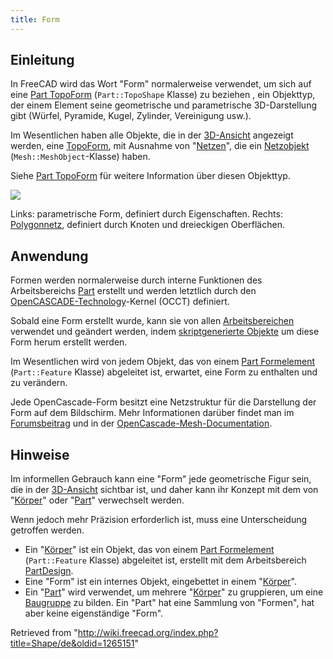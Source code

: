 ```yaml
---
title: Form
---
```

## Einleitung

In FreeCAD wird das Wort "Form" normalerweise verwendet, um sich auf eine [Part TopoForm](/Part_TopoShape/de "Part TopoShape/de") (`Part::TopoShape` Klasse) zu beziehen , ein Objekttyp, der einem Element seine geometrische und parametrische 3D-Darstellung gibt (Würfel, Pyramide, Kugel, Zylinder, Vereinigung usw.).

Im Wesentlichen haben alle Objekte, die in der [3D-Ansicht](/3D_view/de "3D view/de") angezeigt werden, eine [TopoForm](/Part_TopoShape/de "Part TopoShape/de"), mit Ausnahme von "[Netzen](/Mesh/de "Mesh/de")", die ein [Netzobjekt](/Mesh_MeshObject/de "Mesh MeshObject/de") (`Mesh::MeshObject`-Klasse) haben.

Siehe [Part TopoForm](/Part_TopoShape/de "Part TopoShape/de") für weitere Information über diesen Objekttyp.

![](/images/Shape_and_mesh.svg)

Links: parametrische Form, definiert durch Eigenschaften. Rechts: [Polygonnetz](/Mesh/de "Mesh/de"), definiert durch Knoten und dreieckigen Oberflächen.

## Anwendung

Formen werden normalerweise durch interne Funktionen des Arbeitsbereichs [Part](/Part_Workbench/de "Part Workbench/de") erstellt und werden letztlich durch den [OpenCASCADE-Technology](/OpenCASCADE/de "OpenCASCADE/de")-Kernel (OCCT) definiert.

Sobald eine Form erstellt wurde, kann sie von allen [Arbeitsbereichen](/Workbenches/de "Workbenches/de") verwendet und geändert werden, indem [skriptgenerierte Objekte](/Scripted_objects/de "Scripted objects/de") um diese Form herum erstellt werden.

Im Wesentlichen wird von jedem Objekt, das von einem [Part Formelement](/Part_Feature/de "Part Feature/de") (`Part::Feature` Klasse) abgeleitet ist, erwartet, eine Form zu enthalten und zu verändern.

Jede OpenCascade-Form besitzt eine Netzstruktur für die Darstellung der Form auf dem Bildschirm. Mehr Informationen darüber findet man im [Forumsbeitrag](https://forum.freecad.org/viewtopic.php?t=77521&start=10#p674947) und in der [OpenCascade-Mesh-Documentation](https://dev.opencascade.org/doc/overview/html/occt_user_guides__mesh.html).

## Hinweise

Im informellen Gebrauch kann eine "Form" jede geometrische Figur sein, die in der [3D-Ansicht](/3D_view/de "3D view/de") sichtbar ist, und daher kann ihr Konzept mit dem von "[Körper](/Body/de "Body/de")" oder "[Part](/Part/de "Part/de")" verwechselt werden.

Wenn jedoch mehr Präzision erforderlich ist, muss eine Unterscheidung getroffen werden.

* Ein "[Körper](/Body/de "Body/de")" ist ein Objekt, das von einem [Part Formelement](/Part_Feature/de "Part Feature/de") (`Part::Feature` Klasse) abgeleitet ist, erstellt mit dem Arbeitsbereich [PartDesign](/PartDesign_Workbench/de "PartDesign Workbench/de").
* Eine "Form" ist ein internes Objekt, eingebettet in einem "[Körper](/Body/de "Body/de")".
* Ein "[Part](/Part/de "Part/de")" wird verwendet, um mehrere "[Körper](/Body/de "Body/de")" zu gruppieren, um eine [Baugruppe](/Assembly/de "Assembly/de") zu bilden. Ein "Part" hat eine Sammlung von "Formen", hat aber keine eigenständige "Form".

Retrieved from "<http://wiki.freecad.org/index.php?title=Shape/de&oldid=1265151>"